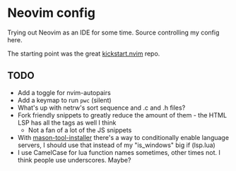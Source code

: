 # Neovim config
Trying out Neovim as an IDE for some time. Source controlling my config here.

The starting point was the great [kickstart.nvim](https://github.com/nvim-lua/kickstart.nvim) repo.

## TODO
- Add a toggle for nvim-autopairs
- Add a keymap to run `pwc` (silent)
- What's up with netrw's sort sequence and .c and .h files?
- Fork friendly snippets to greatly reduce the amount of them - the HTML LSP has all the tags as well I think
    - Not a fan of a lot of the JS snippets
- With [mason-tool-installer](https://github.com/WhoIsSethDaniel/mason-tool-installer.nvim) there's a way to conditionally enable language servers, I should use that instead of my "is_windows" big if (lsp.lua) 
- I use CamelCase for lua function names sometimes, other times not. I think people use underscores. Maybe?
